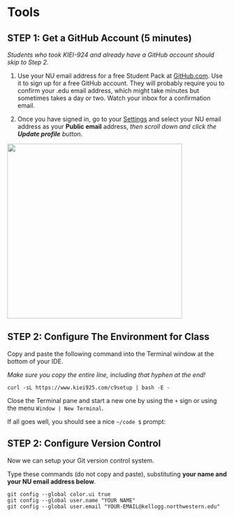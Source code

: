 # Tools



## STEP 1: Get a GitHub Account (5 minutes)

*Students who took KIEI-924 and already have a GitHub account should skip to Step 2.*

1. Use your NU email address for a free Student Pack at [GitHub.com](https://education.github.com/pack).  Use it to sign up
for a free GitHub account.  They will probably require
you to confirm your .edu email address, which might take minutes but sometimes
takes a day or two.  Watch your inbox for a confirmation email.

2. Once you have signed in, go to your [Settings](https://github.com/settings/profile) and select your NU email
address as your **Public email** address, _then scroll down and click
the **Update profile** button_.

<p><a href="https://www.evernote.com/l/AAZiKCcCKHRD9bIGWzdNhltwnvnR85lRyV8B/image.png">
<img width="400px" src="https://www.evernote.com/l/AAZiKCcCKHRD9bIGWzdNhltwnvnR85lRyV8B/image.png">
</a></p>


## STEP 2: Configure The Environment for Class

Copy and paste the following command into the Terminal window at the bottom of your IDE.

*Make sure you copy the entire line, including that hyphen at the end!*

```
curl -sL https://www.kiei925.com/c9setup | bash -E -
```


Close the Terminal pane and start a new one by using the `+` sign or using the menu `Window | New Terminal`.

If all goes well, you should see a nice `~/code $` prompt:


## STEP 2: Configure Version Control

Now we can setup your Git version control system.

Type these commands (do not copy and paste), substituting **your name and your NU email address below**.

   ```
   git config --global color.ui true
   git config --global user.name "YOUR NAME"
   git config --global user.email "YOUR-EMAIL@kellogg.northwestern.edu"
   ```
